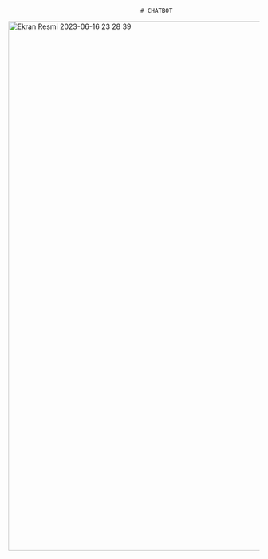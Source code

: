                                         # CHATBOT

<img width="1061" alt="Ekran Resmi 2023-06-16 23 28 39" src="https://github.com/mertsengil/CHATBOT/assets/89454774/a14a2767-83cf-4824-8f33-10cae07a8e7e">

